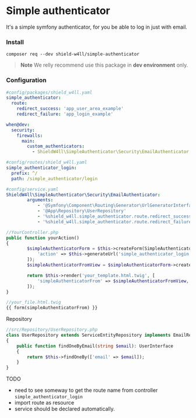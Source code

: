 Simple authenticator
====================

It's a simple symfony authenticator, for you be able to log in just with email.

### Install

```shell
composer req --dev shield-w4ll/simple-authenticator
```

> **Note**
> We relly recommend use this package in **dev environment** only.

### Configuration

```yaml
#config/packages/shield_w4ll.yaml
simple_authenticator:
  route:
    redirect_success: 'app_user_area_example'
    redirect_failure: 'app_login_example'

when@dev:
  security:
    firewalls:
      main:
        custom_authenticators:
          - ShieldW4ll\SimpleAuthenticator\Security\EmailAuthenticator
```

```yaml
#config/routes/shield_w4ll.yaml
simple_authenticator_login:
  prefix: ^/
  path: /simple_authenticator/login
```
```yaml
#config/service.yaml
ShieldW4ll\SimpleAuthenticator\Security\EmailAuthenticator:
        arguments:
            - '@Symfony\Component\Routing\Generator\UrlGeneratorInterface'
            - '@App\Repository\UserRepository'
            - '%shield_w4ll.simple_authenticator.route.redirect_success%'
            - '%shield_w4ll.simple_authenticator.route.redirect_failure%'
```
```php
//YourController.php
public function yourAction()
{
        $simpleAuthenticatorForm = $this->createForm(SimpleAuthenticatorType::class, null, [
            'action' => $this->generateUrl('simple_authenticator_login'),
        ]);
        $simpleAuthenticatorFromView = $simpleAuthenticatorForm->createView();

        return $this->render('your_template.html.twig', [
            'simpleAuthenticatorFrom' => $simpleAuthenticatorFromView,
        ]);
}

//your_file.html.twig
{{ form(simpleAuthenticatorFrom) }}
```

Repository
```php
//src/Repository/UserRepository.php
class UserRepository extends ServiceEntityRepository implements EmailRepositoryInterface
{
    public function findOneByEmail(string $email): UserInterface
    {
        return $this->findOneBy(['email' => $email]);
    }
}

```

TODO
- need to see someway to get the route name from controller `simple_authenticator_login`
- import route as resource
- service should be declared automatically.